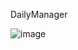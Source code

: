DailyManager

![image](https://github.com/KoYoungSuk/DailyManager/assets/58511486/ef035b6f-d205-46f8-addb-af8afcf49356)
